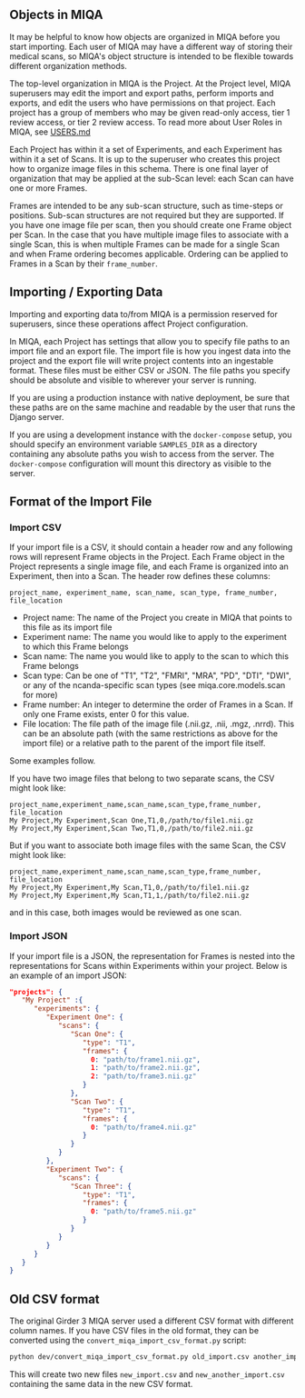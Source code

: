 ## Objects in MIQA
It may be helpful to know how objects are organized in MIQA before you start importing. Each user of MIQA may have a different way of storing their medical scans, so MIQA's object structure is intended to be flexible towards different organization methods.

The top-level organization in MIQA is the Project. At the Project level, MIQA superusers may edit the import and export paths, perform imports and exports, and edit the users who have permissions on that project. Each project has a group of members who may be given read-only access, tier 1 review access, or tier 2 review access. To read more about User Roles in MIQA, see [USERS.md](USERS.md)

Each Project has within it a set of Experiments, and each Experiment has within it a set of Scans. It is up to the superuser who creates this project how to organize image files in this schema. There is one final layer of organization that may be applied at the sub-Scan level: each Scan can have one or more Frames.

Frames are intended to be any sub-scan structure, such as time-steps or positions. Sub-scan structures are not required but they are supported. If you have one image file per scan, then you should create one Frame object per Scan.
In the case that you have multiple image files to associate with a single Scan, this is when multiple Frames can be made for a single Scan and when Frame ordering becomes applicable. Ordering can be applied to Frames in a Scan by their `frame_number`.


## Importing / Exporting Data
Importing and exporting data to/from MIQA is a permission reserved for superusers, since these operations affect Project configuration.

In MIQA, each Project has settings that allow you to specify file paths to an import file and an export file. The import file is how you ingest data into the project and the export file will write project contents into an ingestable format. These files must be either CSV or JSON. The file paths you specify should be absolute and visible to wherever your server is running.

If you are using a production instance with native deployment, be sure that these paths are on the same machine and readable by the user that runs the Django server.

If you are using a development instance with the `docker-compose` setup, you should specify an environment variable `SAMPLES_DIR` as a directory containing any absolute paths you wish to access from the server. The `docker-compose` configuration will mount this directory as visible to the server.

## Format of the Import File
### Import CSV
If your import file is a CSV, it should contain a header row and any following rows will represent Frame objects in the Project. Each Frame object in the Project represents a single image file, and each Frame is organized into an Experiment, then into a Scan. The header row defines these columns:

```
project_name, experiment_name, scan_name, scan_type, frame_number, file_location
```
- Project name: The name of the Project you create in MIQA that points to this file as its import file
- Experiment name: The name you would like to apply to the experiment to which this Frame belongs
- Scan name: The name you would like to apply to the scan to which this Frame belongs
- Scan type: Can be one of "T1", "T2", "FMRI", "MRA", "PD", "DTI", "DWI", or any of the ncanda-specific scan types (see miqa.core.models.scan for more)
- Frame number: An integer to determine the order of Frames in a Scan. If only one Frame exists, enter 0 for this value.
- File location: The file path of the image file (.nii.gz, .nii, .mgz, .nrrd). This can be an absolute path (with the same restrictions as above for the import file) or a relative path to the parent of the import file itself.

Some examples follow.

If you have two image files that belong to two separate scans, the CSV might look like:
```
project_name,experiment_name,scan_name,scan_type,frame_number,
file_location
My Project,My Experiment,Scan One,T1,0,/path/to/file1.nii.gz
My Project,My Experiment,Scan Two,T1,0,/path/to/file2.nii.gz
```

But if you want to associate both image files with the same Scan, the CSV might look like:
```
project_name,experiment_name,scan_name,scan_type,frame_number,
file_location
My Project,My Experiment,My Scan,T1,0,/path/to/file1.nii.gz
My Project,My Experiment,My Scan,T1,1,/path/to/file2.nii.gz
```
and in this case, both images would be reviewed as one scan.

### Import JSON
If your import file is a JSON, the representation for Frames is nested into the representations for Scans within Experiments within your project. Below is an example of an import JSON:

```json
"projects": {
   "My Project" :{
      "experiments": {
         "Experiment One": {
            "scans": {
               "Scan One": {
                  "type": "T1",
                  "frames": {
                    0: "path/to/frame1.nii.gz",
                    1: "path/to/frame2.nii.gz",
                    2: "path/to/frame3.nii.gz"
                  }
               },
               "Scan Two": {
                  "type": "T1",
                  "frames": {
                    0: "path/to/frame4.nii.gz"
                  }
               }
            }
         },
         "Experiment Two": {
            "scans": {
               "Scan Three": {
                  "type": "T1",
                  "frames": {
                    0: "path/to/frame5.nii.gz"
                  }
               }
            }
         }
      }
   }
}
```

## Old CSV format
The original Girder 3 MIQA server used a different CSV format with different column names. If you have CSV files in the old format, they can be converted using the `convert_miqa_import_csv_format.py` script:
```bash
python dev/convert_miqa_import_csv_format.py old_import.csv another_import.csv
```
This will create two new files `new_import.csv` and `new_another_import.csv` containing the same data in the new CSV format.

